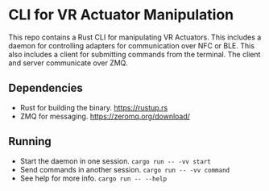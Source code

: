 # CLI for VR Actuator Manipulation

This repo contains a Rust CLI for manipulating VR Actuators. This includes a daemon for controlling adapters for communication over NFC or BLE. This also includes a client for submitting commands from the terminal. The client and server communicate over ZMQ.

## Dependencies

- Rust for building the binary. https://rustup.rs
- ZMQ for messaging. https://zeromq.org/download/

## Running

- Start the daemon in one session. `cargo run -- -vv start`
- Send commands in another session. `cargo run -- -vv command`
- See help for more info. `cargo run -- --help`